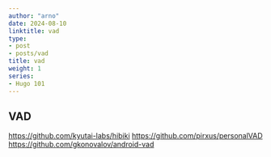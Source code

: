 ```yaml
---
author: "arno"
date: 2024-08-10
linktitle: vad
type:
- post
- posts/vad
title: vad
weight: 1
series:
- Hugo 101
---
```



## VAD

<https://github.com/kyutai-labs/hibiki>
<https://github.com/pirxus/personalVAD>
<https://github.com/gkonovalov/android-vad>
